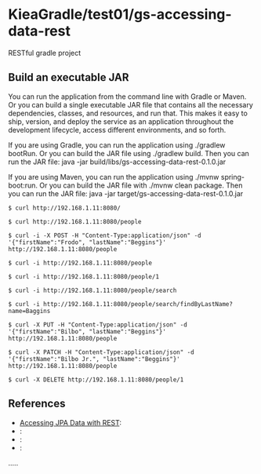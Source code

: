 KieaGradle/test01/gs-accessing-data-rest
========================================

RESTful gradle project

Build an executable JAR
-----------------------
You can run the application from the command line with Gradle or Maven.
Or you can build a single executable JAR file that contains all the necessary dependencies,
classes, and resources, and run that.
This makes it easy to ship, version, and deploy the service as an application throughout
the development lifecycle, access different environments, and so forth.
  
If you are using Gradle, you can run the application using ./gradlew bootRun.
Or you can build the JAR file using ./gradlew build.
Then you can run the JAR file: java -jar build/libs/gs-accessing-data-rest-0.1.0.jar
  
If you are using Maven, you can run the application using ./mvnw spring-boot:run.
Or you can build the JAR file with ./mvnw clean package. 
Then you can run the JAR file: java -jar target/gs-accessing-data-rest-0.1.0.jar

```
$ curl http://192.168.1.11:8080/

$ curl http://192.168.1.11:8080/people

$ curl -i -X POST -H "Content-Type:application/json" -d '{"firstName":"Frodo", "lastName":"Beggins"}' http://192.168.1.11:8080/people

$ curl -i http://192.168.1.11:8080/people

$ curl -i http://192.168.1.11:8080/people/1

$ curl -i http://192.168.1.11:8080/people/search

$ curl -i http://192.168.1.11:8080/people/search/findByLastName?name=Baggins

$ curl -X PUT -H "Content-Type:application/json" -d '{"firstName":"Bilbo", "lastName":"Beggins"}' http://192.168.1.11:8080/people

$ curl -X PATCH -H "Content-Type:application/json" -d '{"firstName":"Bilbo Jr.", "lastName":"Beggins"}' http://192.168.1.11:8080/people

$ curl -X DELETE http://192.168.1.11:8080/people/1

```


References
----------
- [Accessing JPA Data with REST](https://spring.io/guides/gs/accessing-data-rest/ "Accessing JPA Data with REST"):
- []( ""):
- []( ""):
- []( ""):

.....



